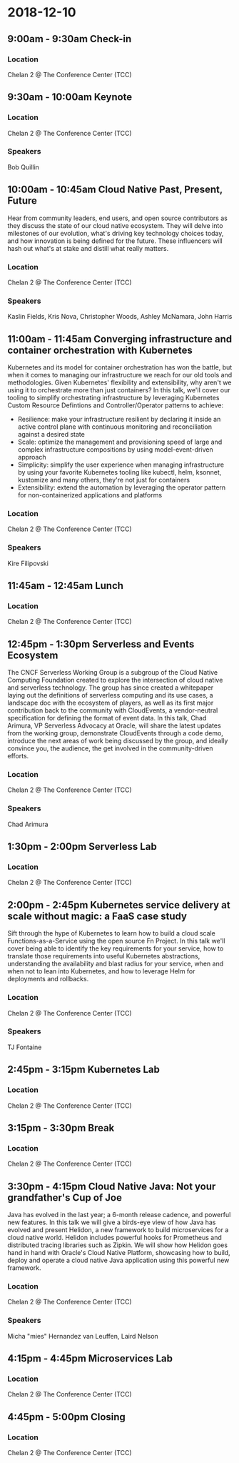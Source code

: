 # 2018-12-10

## 9:00am - 9:30am Check-in

### Location

Chelan 2 @ The Conference Center (TCC)

## 9:30am - 10:00am Keynote

### Location

Chelan 2 @ The Conference Center (TCC)

### Speakers

Bob Quillin

## 10:00am - 10:45am Cloud Native Past, Present, Future

Hear from community leaders, end users, and open source contributors as they
discuss the state of our cloud native ecosystem. They will delve into
milestones of our evolution, what's driving key technology choices today, and
how innovation is being defined for the future. These influencers will hash out
what's at stake and distill what really matters.

### Location

Chelan 2 @ The Conference Center (TCC)

### Speakers

Kaslin Fields, Kris Nova, Christopher Woods, Ashley McNamara, John Harris

## 11:00am - 11:45am Converging infrastructure and container orchestration with Kubernetes

Kubernetes and its model for container orchestration has won the battle, but
when it comes to managing our infrastructure we reach for our old tools and
methodologies. Given Kubernetes' flexibility and extensibility, why aren't we
using it to orchestrate more than just containers? In this talk, we'll cover
our tooling to simplify orchestrating infrastructure by leveraging Kubernetes
Custom Resource Defintions and Controller/Operator patterns to achieve:

  * Resilience: make your infrastructure resilient by declaring it inside an
      active control plane with continuous monitoring and reconciliation
      against a desired state
  * Scale: optimize the management and provisioning speed of large and complex
      infrastructure compositions by using model-event-driven approach
  * Simplicity: simplify the user experience when managing infrastructure by
      using your favorite Kubernetes tooling like kubectl, helm, ksonnet,
      kustomize and many others, they're not just for containers
  * Extensibility: extend the automation by leveraging the operator pattern for
      non-containerized applications and platforms

### Location

Chelan 2 @ The Conference Center (TCC)

### Speakers

Kire Filipovski

## 11:45am - 12:45am Lunch

### Location

Chelan 2 @ The Conference Center (TCC)

## 12:45pm - 1:30pm Serverless and Events Ecosystem

The CNCF Serverless Working Group is a subgroup of the Cloud Native Computing
Foundation created to explore the intersection of cloud native and serverless
technology. The group has since created a whitepaper laying out the definitions
of serverless computing and its use cases, a landscape doc with the ecosystem
of players, as well as its first major contribution back to the community with
CloudEvents, a vendor-neutral specification for defining the format of event
data.  In this talk, Chad Arimura, VP Serverless Advocacy at Oracle, will share
the latest updates from the working group, demonstrate CloudEvents through a
code demo, introduce the next areas of work being discussed by the group, and
ideally convince you, the audience, the get involved in the community-driven
efforts.

### Location

Chelan 2 @ The Conference Center (TCC)

### Speakers

Chad Arimura

## 1:30pm - 2:00pm Serverless Lab

### Location

Chelan 2 @ The Conference Center (TCC)

## 2:00pm - 2:45pm Kubernetes service delivery at scale without magic: a FaaS case study

Sift through the hype of Kubernetes to learn how to build a cloud scale
Functions-as-a-Service using the open source Fn Project. In this talk we'll
cover being able to identify the key requirements for your service, how to
translate those requirements into useful Kubernetes abstractions, understanding
the availability and blast radius for your service, when and when not to lean
into Kubernetes, and how to leverage Helm for deployments and rollbacks.

### Location

Chelan 2 @ The Conference Center (TCC)

### Speakers

TJ Fontaine

## 2:45pm - 3:15pm Kubernetes Lab

### Location

Chelan 2 @ The Conference Center (TCC)

## 3:15pm - 3:30pm Break

### Location

Chelan 2 @ The Conference Center (TCC)

## 3:30pm - 4:15pm Cloud Native Java: Not your grandfather's Cup of Joe

Java has evolved in the last year; a 6-month release cadence, and powerful new
features. In this talk we will give a birds-eye view of how Java has evolved
and present Helidon, a new framework to build microservices for a cloud native
world. Helidon includes powerful hooks for Prometheus and distributed tracing
libraries such as Zipkin. We will show how Helidon goes hand in hand with
Oracle's Cloud Native Platform, showcasing how to build, deploy and operate a
cloud native Java application using this powerful new framework.

### Location

Chelan 2 @ The Conference Center (TCC)

### Speakers

Micha "mies" Hernandez van Leuffen, Laird Nelson

## 4:15pm - 4:45pm Microservices Lab

### Location

Chelan 2 @ The Conference Center (TCC)

## 4:45pm - 5:00pm Closing 

### Location

Chelan 2 @ The Conference Center (TCC)
